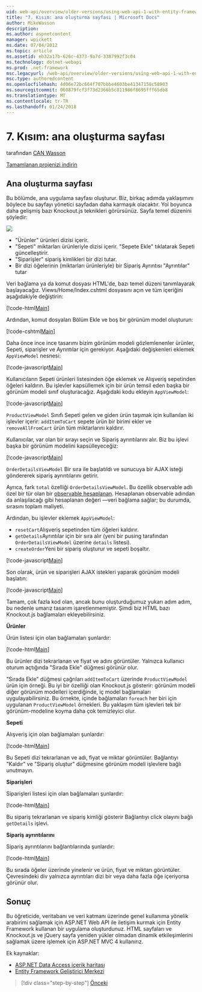 ```yaml
---
uid: web-api/overview/older-versions/using-web-api-1-with-entity-framework-5/using-web-api-with-entity-framework-part-7
title: "7. Kısım: ana oluşturma sayfası | Microsoft Docs"
author: MikeWasson
description: 
ms.author: aspnetcontent
manager: wpickett
ms.date: 07/04/2012
ms.topic: article
ms.assetid: eb32a17b-626c-4373-9a7d-3387992f3c04
ms.technology: dotnet-webapi
ms.prod: .net-framework
msc.legacyurl: /web-api/overview/older-versions/using-web-api-1-with-entity-framework-5/using-web-api-with-entity-framework-part-7
msc.type: authoredcontent
ms.openlocfilehash: 4d06e72bc664f707bbbe4603be41347158c58903
ms.sourcegitcommit: 060879fcf3f73d2366b5c811986f8695fff65db8
ms.translationtype: MT
ms.contentlocale: tr-TR
ms.lasthandoff: 01/24/2018
---
```

<a name="part-7-creating-the-main-page"></a>7. Kısım: ana oluşturma sayfası
====================
tarafından [CAN Wasson](https://github.com/MikeWasson)

[Tamamlanan projenizi indirin](http://code.msdn.microsoft.com/ASP-NET-Web-API-with-afa30545)

## <a name="creating-the-main-page"></a>Ana oluşturma sayfası

Bu bölümde, ana uygulama sayfası oluşturur. Biz, birkaç adımda yaklaşımını böylece bu sayfayı yönetici sayfadan daha karmaşık olacaktır. Yol boyunca daha gelişmiş bazı Knockout.js teknikleri görürsünüz. Sayfa temel düzenini şöyledir:

![](using-web-api-with-entity-framework-part-7/_static/image1.png)

- "Ürünler" ürünleri dizisi içerir.
- "Sepeti" miktarları ürünleriyle dizisi içerir. "Sepete Ekle" tıklatarak Sepeti güncelleştirir.
- "Siparişler" sipariş kimlikleri bir dizi tutar.
- Bir dizi öğelerinin (miktarları ürünleriyle) bir Sipariş Ayrıntısı "Ayrıntılar" tutar

Veri bağlama ya da komut dosyası HTML'de, bazı temel düzeni tanımlayarak başlayacağız. Views/Home/Index.cshtml dosyasını açın ve tüm içeriğini aşağıdakiyle değiştirin:

[!code-html[Main](using-web-api-with-entity-framework-part-7/samples/sample1.html)]

Ardından, komut dosyaları Bölüm Ekle ve boş bir görünüm model oluşturun:

[!code-cshtml[Main](using-web-api-with-entity-framework-part-7/samples/sample2.cshtml)]

Daha önce ince ince tasarımı bizim görünüm modeli gözlemlenenler ürünler, Sepeti, siparişler ve Ayrıntılar için gerekiyor. Aşağıdaki değişkenleri eklemek `AppViewModel` nesnesi:

[!code-javascript[Main](using-web-api-with-entity-framework-part-7/samples/sample3.js)]

Kullanıcıların Sepeti ürünleri listesinden öğe eklemek ve Alışveriş sepetinden öğeleri kaldırın. Bu işlevler kapsüllemek için bir ürün temsil eden başka bir görünüm modeli sınıf oluşturacağız. Aşağıdaki kodu ekleyin `AppViewModel`:

[!code-javascript[Main](using-web-api-with-entity-framework-part-7/samples/sample4.js?highlight=4)]

`ProductViewModel` Sınıfı Sepeti gelen ve giden ürün taşımak için kullanılan iki işlevler içerir: `addItemToCart` sepete ürün bir birimi ekler ve `removeAllFromCart` ürün tüm miktarlarını kaldırır.

Kullanıcılar, var olan bir sırayı seçin ve Sipariş ayrıntılarını alır. Biz bu işlevi başka bir görünüm modelini kapsülleyeceğiz:

[!code-javascript[Main](using-web-api-with-entity-framework-part-7/samples/sample5.js?highlight=4)]

`OrderDetailsViewModel` Bir sıra ile başlatıldı ve sunucuya bir AJAX isteği göndererek sipariş ayrıntılarını getirir.

Ayrıca, fark `total` özelliği `OrderDetailsViewModel`. Bu özellik observable adlı özel bir tür olan bir [observable hesaplanan](http://knockoutjs.com/documentation/computedObservables.html). Hesaplanan observable adından da anlaşılacağı gibi hesaplanan değeri &#8212;veri bağlama sağlar; bu durumda, sırasını toplam maliyeti.

Ardından, bu işlevler eklemek `AppViewModel`:

- `resetCart`Alışveriş sepetinden tüm öğeleri kaldırır.
- `getDetails`Ayrıntılar için bir sıra alır (yeni bir pusing tarafından `OrderDetailsViewModel` üzerine `details` listesi).
- `createOrder`Yeni bir sipariş oluşturur ve sepeti boşaltır.


[!code-javascript[Main](using-web-api-with-entity-framework-part-7/samples/sample6.js?highlight=4)]

Son olarak, ürün ve siparişleri AJAX istekleri yaparak görünüm modeli başlatın:

[!code-javascript[Main](using-web-api-with-entity-framework-part-7/samples/sample7.js)]

Tamam, çok fazla kod olan, ancak bunu oluşturduğumuz yukarı adım adım, bu nedenle umarız tasarım işaretlenmemiştir. Şimdi biz HTML bazı Knockout.js bağlamaları ekleyebilirsiniz.

**Ürünler**

Ürün listesi için olan bağlamaları şunlardır:

[!code-html[Main](using-web-api-with-entity-framework-part-7/samples/sample8.html)]

Bu ürünler dizi tekrarlanan ve fiyat ve adını görüntüler. Yalnızca kullanıcı oturum açtığında "Sırada Ekle" düğmesi görünür olur.

"Sırada Ekle" düğmesi çağrıları `addItemToCart` üzerinde `ProductViewModel` ürün için örneği. Bu iyi bir özelliği olan Knockout.js gösterir: görünüm modeli diğer görünüm modelleri içerdiğinde, iç model bağlamaları uygulayabilirsiniz. Bu örnekte, içinde bağlamaları `foreach` her biri için uygulanan `ProductViewModel` örnekleri. Bu yaklaşım tüm işlevleri tek bir görünüm-modeline koyma daha çok temizleyici olur.

**Sepeti**

Alışveriş için olan bağlamaları şunlardır:

[!code-html[Main](using-web-api-with-entity-framework-part-7/samples/sample9.html)]

Bu Sepeti dizi tekrarlanan ve adı, fiyat ve miktar görüntüler. Bağlantıyı "Kaldır" ve "Sipariş oluştur" düğmesine görünüm modeli işlevlere bağlı unutmayın.

**Siparişleri**

Siparişleri listesi için olan bağlamaları şunlardır:

[!code-html[Main](using-web-api-with-entity-framework-part-7/samples/sample10.html)]

Bu sipariş tekrarlanan ve sipariş kimliği gösterir Bağlantıyı click olayını bağlı `getDetails` işlevi.

**Sipariş ayrıntılarını**

Sipariş ayrıntılarını bağlantılarında şunlardır:

[!code-html[Main](using-web-api-with-entity-framework-part-7/samples/sample11.html)]

Bu sırada öğeler üzerinde yinelenir ve ürün, fiyat ve miktarı görüntüler. Çevresindeki div yalnızca ayrıntıları dizi bir veya daha fazla öğe içeriyorsa görünür olur.

## <a name="conclusion"></a>Sonuç

Bu öğreticide, veritabanı ve veri katmanı üzerinde genel kullanıma yönelik arabirimi sağlamak için ASP.NET Web API ile iletişim kurmak için Entity Framework kullanan bir uygulama oluşturdunuz. HTML sayfaları ve Knockout.js ve jQuery sayfa yeniden yükler olmadan dinamik etkileşimlerini sağlamak üzere işlemek için ASP.NET MVC 4 kullanırız.

Ek kaynaklar:

- [ASP.NET Data Access içerik haritası](https://msdn.microsoft.com/library/6759sth4.aspx)
- [Entity Framework Geliştirici Merkezi](https://msdn.microsoft.com/data/ef)

>[!div class="step-by-step"]
[Önceki](using-web-api-with-entity-framework-part-6.md)
